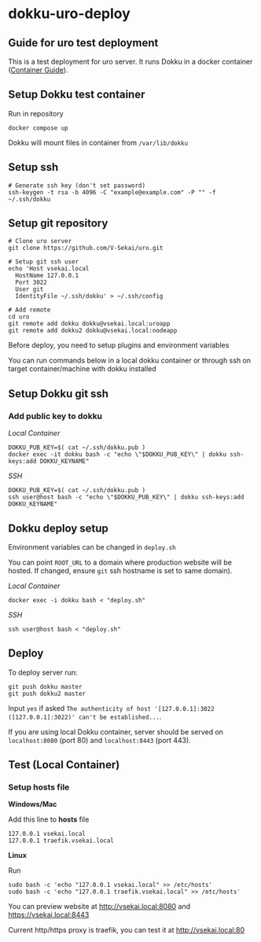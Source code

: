 # dokku-uro-deploy
## Guide for uro test deployment

This is a test deployment for uro server. It runs Dokku in a docker container ([Container Guide](https://dokku.com/docs/getting-started/install/docker/)).

## Setup Dokku test container
Run in repository
```
docker compose up
```

Dokku will mount files in container from `/var/lib/dokku`

## Setup ssh
```
# Generate ssh key (don't set password)
ssh-keygen -t rsa -b 4096 -C "example@example.com" -P "" -f ~/.ssh/dokku
```

## Setup git repository
```
# Clone uro server
git clone https://github.com/V-Sekai/uro.git

# Setup git ssh user
echo 'Host vsekai.local
  HostName 127.0.0.1
  Port 3022
  User git
  IdentityFile ~/.ssh/dokku' > ~/.ssh/config

# Add remote
cd uro
git remote add dokku dokku@vsekai.local:uroapp
git remote add dokku2 dokku@vsekai.local:nodeapp
```

Before deploy, you need to setup plugins and environment variables

You can run commands below in a local dokku container or through ssh on target container/machine with dokku installed

## Setup Dokku git ssh
### Add public key to dokku
_Local Container_
```
DOKKU_PUB_KEY=$( cat ~/.ssh/dokku.pub )
docker exec -it dokku bash -c "echo \"$DOKKU_PUB_KEY\" | dokku ssh-keys:add DOKKU_KEYNAME"
```
_SSH_
```
DOKKU_PUB_KEY=$( cat ~/.ssh/dokku.pub )
ssh user@host bash -c "echo \"$DOKKU_PUB_KEY\" | dokku ssh-keys:add DOKKU_KEYNAME"
```

## Dokku deploy setup
Environment variables can be changed in `deploy.sh`

You can point `ROOT_URL` to a domain where production website will be hosted. If changed, ensure `git` ssh hostname is set to same domain).

_Local Container_
```
docker exec -i dokku bash < "deploy.sh"
```
_SSH_
```
ssh user@host bash < "deploy.sh"
```

## Deploy
To deploy server run:
```
git push dokku master
git push dokku2 master
```
Input `yes` if asked `The authenticity of host '[127.0.0.1]:3022 ([127.0.0.1]:3022)' can't be established...`.

If you are using local Dokku container, server should be served on `localhost:8080` (port 80) and `localhost:8443`  (port 443).

## Test (Local Container)
### Setup hosts file
**Windows/Mac**

Add this line to **hosts** file
```
127.0.0.1 vsekai.local
127.0.0.1 traefik.vsekai.local
```

**Linux**

Run
```
sudo bash -c 'echo "127.0.0.1 vsekai.local" >> /etc/hosts'
sudo bash -c 'echo "127.0.0.1 traefik.vsekai.local" >> /etc/hosts'
```

You can preview website at http://vsekai.local:8080 and https://vsekai.local:8443

Current http/https proxy is traefik, you can test it at http://vsekai.local:80
